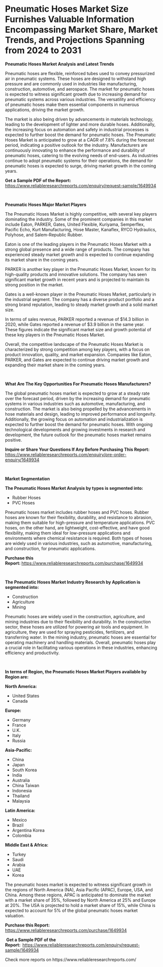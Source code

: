 <p><h1>Pneumatic Hoses Market Size Furnishes Valuable Information Encompassing Market Share, Market Trends, and Projections Spanning from 2024 to 2031</h1></p><p><strong>Pneumatic Hoses Market Analysis and Latest Trends</strong></p>
<p><p>Pneumatic hoses are flexible, reinforced tubes used to convey pressurized air in pneumatic systems. These hoses are designed to withstand high pressure and are commonly used in industries like manufacturing, construction, automotive, and aerospace. The market for pneumatic hoses is expected to witness significant growth due to increasing demand for pneumatic systems across various industries. The versatility and efficiency of pneumatic hoses make them essential components in numerous applications, driving the market growth.</p><p>The market is also being driven by advancements in materials technology, leading to the development of lighter and more durable hoses. Additionally, the increasing focus on automation and safety in industrial processes is expected to further boost the demand for pneumatic hoses. The Pneumatic Hoses Market is anticipated to grow at a CAGR of 7.8% during the forecast period, indicating a positive outlook for the industry. Manufacturers are continuously innovating to enhance the performance and durability of pneumatic hoses, catering to the evolving needs of end-users. As industries continue to adopt pneumatic systems for their operations, the demand for pneumatic hoses is expected to surge, driving market growth in the coming years.</p></p>
<p><strong>Get a Sample PDF of the Report:&nbsp;</strong> <a href="https://www.reliableresearchreports.com/enquiry/request-sample/1649934">https://www.reliableresearchreports.com/enquiry/request-sample/1649934</a></p>
<p>&nbsp;</p>
<p><strong>Pneumatic Hoses Major Market Players</strong></p>
<p><p>The Pneumatic Hoses Market is highly competitive, with several key players dominating the industry. Some of the prominent companies in this market include Eaton, PARKER, Gates, United Flexible, Kuriyama, Semperflex, Pacific Echo, Kurt Manufacturing, Hose Master, Kanaflex, RYCO Hydraulics, Polyhose, and Salem-Republic Rubber.</p><p>Eaton is one of the leading players in the Pneumatic Hoses Market with a strong global presence and a wide range of products. The company has experienced steady market growth and is expected to continue expanding its market share in the coming years.</p><p>PARKER is another key player in the Pneumatic Hoses Market, known for its high-quality products and innovative solutions. The company has seen significant market growth in recent years and is projected to maintain its strong position in the market.</p><p>Gates is a well-known player in the Pneumatic Hoses Market, particularly in the industrial segment. The company has a diverse product portfolio and a strong brand reputation, leading to steady market growth and a solid market size.</p><p>In terms of sales revenue, PARKER reported a revenue of $14.3 billion in 2020, while Gates reported a revenue of $3.9 billion in the same year. These figures indicate the significant market size and growth potential of these key players in the Pneumatic Hoses Market.</p><p>Overall, the competitive landscape of the Pneumatic Hoses Market is characterized by strong competition among key players, with a focus on product innovation, quality, and market expansion. Companies like Eaton, PARKER, and Gates are expected to continue driving market growth and expanding their market share in the coming years.</p></p>
<p>&nbsp;</p>
<p><strong>What Are The Key Opportunities For Pneumatic Hoses Manufacturers?</strong></p>
<p><p>The global pneumatic hoses market is expected to grow at a steady rate over the forecast period, driven by the increasing demand for pneumatic systems in various industries such as automotive, manufacturing, and construction. The market is also being propelled by the advancements in hose materials and design, leading to improved performance and longevity. Additionally, the growing focus on automation and industrialization is expected to further boost the demand for pneumatic hoses. With ongoing technological developments and growing investments in research and development, the future outlook for the pneumatic hoses market remains positive.</p></p>
<p><strong>Inquire or Share Your Questions If Any Before Purchasing This Report:</strong> <a href="https://www.reliableresearchreports.com/enquiry/pre-order-enquiry/1649934">https://www.reliableresearchreports.com/enquiry/pre-order-enquiry/1649934</a></p>
<p>&nbsp;</p>
<p><strong>Market Segmentation</strong></p>
<p><strong>The Pneumatic Hoses Market Analysis by types is segmented into:</strong></p>
<p><ul><li>Rubber Hoses</li><li>PVC Hoses</li></ul></p>
<p><p>Pneumatic hoses market includes rubber hoses and PVC hoses. Rubber hoses are known for their flexibility, durability, and resistance to abrasion, making them suitable for high-pressure and temperature applications. PVC hoses, on the other hand, are lightweight, cost-effective, and have good flexibility, making them ideal for low-pressure applications and environments where chemical resistance is required. Both types of hoses are widely used in various industries, such as automotive, manufacturing, and construction, for pneumatic applications.</p></p>
<p><strong>Purchase this Report:&nbsp;</strong><a href="https://www.reliableresearchreports.com/purchase/1649934">https://www.reliableresearchreports.com/purchase/1649934</a></p>
<p>&nbsp;</p>
<p><strong>The Pneumatic Hoses Market Industry Research by Application is segmented into:</strong></p>
<p><ul><li>Construction</li><li>Agriculture</li><li>Mining</li></ul></p>
<p><p>Pneumatic hoses are widely used in the construction, agriculture, and mining industries due to their flexibility and durability. In the construction sector, these hoses are utilized for powering air tools and equipment. In agriculture, they are used for spraying pesticides, fertilizers, and transferring water. In the mining industry, pneumatic hoses are essential for operating machinery and handling materials. Overall, pneumatic hoses play a crucial role in facilitating various operations in these industries, enhancing efficiency and productivity.</p></p>
<p>&nbsp;</p>
<p><strong>In terms of Region, the Pneumatic Hoses Market Players available by Region are:</strong></p>
<p>
    <p> <strong> North America: </strong>
        <ul>
            <li>United States</li>
            <li>Canada</li>
        </ul>
        </p> 
    <p> <strong> Europe: </strong>
        <ul>
            <li>Germany</li>
            <li>France</li>
            <li>U.K.</li>
            <li>Italy</li>
            <li>Russia</li>
        </ul>
        </p> 
    <p> <strong> Asia-Pacific: </strong>
        <ul>
            <li>China</li>
            <li>Japan</li>
            <li>South Korea</li>
            <li>India</li>
            <li>Australia</li>
            <li>China Taiwan</li>
            <li>Indonesia</li>
            <li>Thailand</li>
            <li>Malaysia</li>
        </ul>
        </p> 
    <p> <strong> Latin America: </strong>
        <ul>
            <li>Mexico</li>
            <li>Brazil</li>
            <li>Argentina Korea</li>
            <li>Colombia</li>
        </ul>
        </p> 
    <p> <strong> Middle East & Africa: </strong>
        <ul>
            <li>Turkey</li>
            <li>Saudi</li>
            <li>Arabia</li>
            <li>UAE</li>
            <li>Korea</li>
        </ul>
    </p>
    </p>
<p><p>The pneumatic hoses market is expected to witness significant growth in the regions of North America (NA), Asia Pacific (APAC), Europe, USA, and China. Among these regions, APAC is anticipated to dominate the market with a market share of 35%, followed by North America at 25% and Europe at 20%. The USA is projected to hold a market share of 15%, while China is expected to account for 5% of the global pneumatic hoses market valuation.</p></p>
<p><strong>Purchase this Report: </strong><a href="https://www.reliableresearchreports.com/purchase/1649934">https://www.reliableresearchreports.com/purchase/1649934</a></p>
<p>&nbsp;<strong>Get a Sample PDF of the Report:&nbsp;&nbsp;</strong><a href="https://www.reliableresearchreports.com/enquiry/request-sample/1649934">https://www.reliableresearchreports.com/enquiry/request-sample/1649934</a></p>
<p><strong></strong></p>
<p>Check more reports on https://www.reliableresearchreports.com/</p>